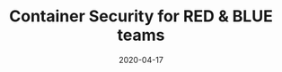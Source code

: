 ---
title: Container Security for RED & BLUE teams
date: 2020-04-17
type: video
event: All Day DevOps 2020 Spring Break Edition
link: https://youtu.be/Ok1F0gc6XPU?t=1671
image: ./videos-bg.png
---